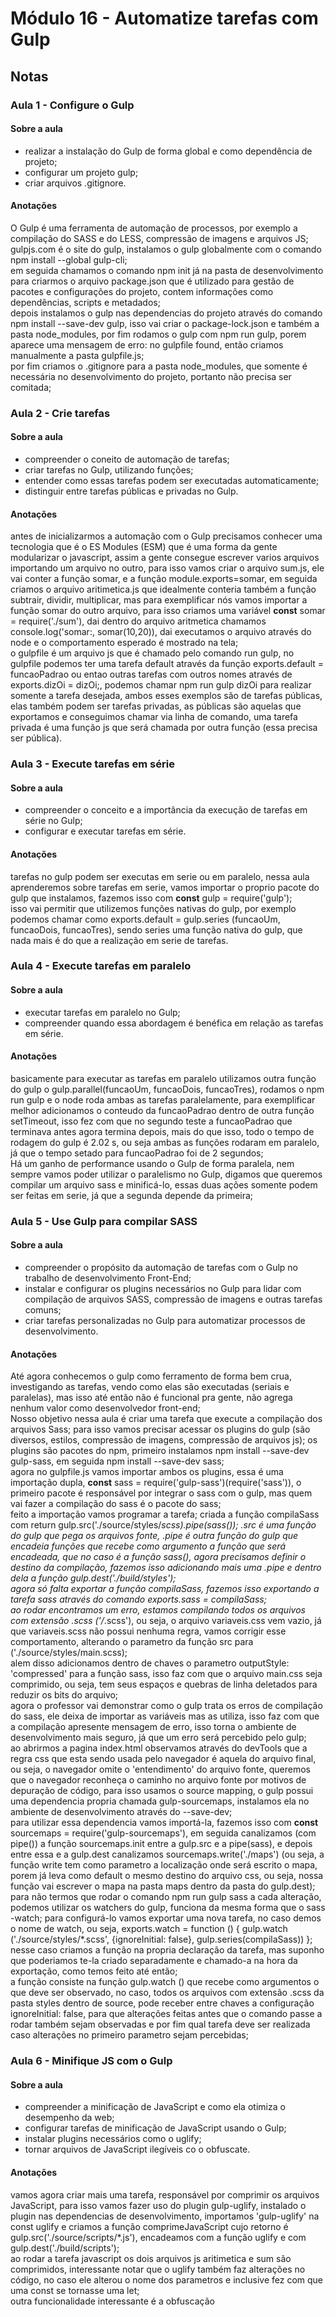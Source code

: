 # Módulo 16 - Automatize tarefas com Gulp
## Notas
### Aula 1 - Configure o Gulp
#### **Sobre a aula**
* realizar a instalação do Gulp de forma global e como dependência de projeto;
* configurar um projeto gulp;
* criar arquivos .gitignore.
#### **Anotações**
O Gulp é uma ferramenta de automação de processos, por exemplo a compilação do SASS e do LESS, compressão de imagens e arquivos JS;  
gulpjs.com é o site do gulp, instalamos o gulp globalmente com o comando npm install --global gulp-cli;  
em seguida chamamos o comando npm init já na pasta de desenvolvimento para criarmos o arquivo package.json que é utilizado para gestão de pacotes e configurações do projeto, contem informações como dependências, scripts e metadados;  
depois instalamos o gulp nas dependencias do projeto através do comando npm install --save-dev gulp, isso vai criar o package-lock.json e também a pasta node_modules, por fim rodamos o gulp com npm run gulp, porem aparece uma mensagem de erro: no gulpfile found, então criamos manualmente a pasta gulpfile.js;  
por fim criamos o .gitignore para a pasta node_modules, que somente é necessária no desenvolvimento do projeto, portanto não precisa ser comitada;  
### Aula 2 - Crie tarefas
#### **Sobre a aula**
* compreender o coneito de automação de tarefas;
* criar tarefas no Gulp, utilizando funções;
* entender como essas tarefas podem ser executadas automaticamente;
* distinguir entre tarefas públicas e privadas no Gulp.
#### **Anotações**
antes de inicializarmos a automação com o Gulp precisamos conhecer uma tecnologia que é o ES Modules (ESM) que é uma forma da gente modularizar o javascript, assim a gente consegue escrever varios arquivos importando um arquivo no outro, para isso vamos criar o arquivo sum.js, ele vai conter a função somar, e a função module.exports=somar, em seguida criamos o arquivo aritimetica.js que idealmente conteria também a função subtrair, dividir, multiplicar, mas para exemplificar nós vamos importar a função somar do outro arquivo, para isso criamos uma variável **const** somar = require('./sum'), dai dentro do arquivo aritmetica chamamos console.log('somar:, somar(10,20)), dai executamos o arquivo através do node e o comportamento esperado é mostrado na tela;  
o gulpfile é um arquivo js que é chamado pelo comando run gulp, no gulpfile podemos ter uma tarefa default através da função exports.default = funcaoPadrao ou entao outras tarefas com outros nomes através de exports.dizOi = dizOi;, podemos chamar npm run gulp dizOi para realizar somente a tarefa desejada, ambos esses exemplos são de tarefas públicas, elas também podem ser tarefas privadas, as públicas são aquelas que exportamos e conseguimos chamar via linha de comando, uma tarefa privada é uma função js que será chamada por outra função (essa precisa ser pública).  
### Aula 3 - Execute tarefas em série
#### **Sobre a aula**
* compreender o conceito e a importância da execução de tarefas em série no Gulp;
* configurar e executar tarefas em série.
#### **Anotações**
tarefas no gulp podem ser executas em serie ou em paralelo, nessa aula aprenderemos sobre tarefas em serie, vamos importar o proprio pacote do gulp que instalamos, fazemos isso com **const** gulp = require('gulp');  
isso vai permitir que utilizemos funções nativas do gulp, por exemplo podemos chamar como exports.default = gulp.series (funcaoUm, funcaoDois, funcaoTres), sendo series uma função nativa do gulp, que nada mais é do que a realização em serie de tarefas.
### Aula 4 - Execute tarefas em paralelo
#### **Sobre a aula**
* executar tarefas em paralelo no Gulp;
* compreender quando essa abordagem é benéfica em relação as tarefas em série.
#### **Anotações**
basicamente para executar as tarefas em paralelo utilizamos outra função do gulp o gulp.parallel(funcaoUm, funcaoDois, funcaoTres), rodamos o npm run gulp e o node roda ambas as tarefas paralelamente, para exemplificar melhor adicionamos o conteudo da funcaoPadrao dentro de outra função setTimeout, isso fez com que no segundo teste a funcaoPadrao que terminava antes agora termina depois, mais do que isso, todo o tempo de rodagem do gulp é 2.02 s, ou seja ambas as funções rodaram em paralelo, já que o tempo setado para funcaoPadrao foi de 2 segundos;  
Há um ganho de performance usando o Gulp de forma paralela, nem sempre vamos poder utilizar o paralelismo no Gulp, digamos que queremos compilar um arquivo sass e minificá-lo, essas duas ações somente podem ser feitas em serie, já que a segunda depende da primeira;
### Aula 5 - Use Gulp para compilar SASS
#### **Sobre a aula**
* compreender o propósito da automação de tarefas com o Gulp no trabalho de desenvolvimento Front-End;
* instalar e configurar os plugins necessários no Gulp para lidar com compilação de arquivos SASS, compressão de imagens e outras tarefas comuns;
* criar tarefas personalizadas no Gulp para automatizar processos de desenvolvimento.
#### **Anotações**
Até agora conhecemos o gulp como ferramento de forma bem crua, investigando as tarefas, vendo como elas são executadas (seriais e paralelas), mas isso até então não é funcional pra gente, não agrega nenhum valor como desenvolvedor front-end;  
Nosso objetivo nessa aula é criar uma tarefa que execute a compilação dos arquivos Sass; para isso vamos precisar acessar os plugins do gulp (são diversos, estilos, compressão de imagens, compressão de arquivos js); os plugins são pacotes do npm, primeiro instalamos npm install --save-dev gulp-sass, em seguida npm install --save-dev sass;  
agora no gulpfile.js vamos importar ambos os plugins, essa é uma importação dupla, **const** sass = require('gulp-sass')(require('sass')), o primeiro pacote é responsável por integrar o sass com o gulp, mas quem vai fazer a compilação do sass é o pacote do sass;  
feito a importação vamos programar a tarefa; criada a função compilaSass com return gulp.src('./source/styles/*scss).pipe(sass()); .src é uma função do gulp que pega os arquivos fonte, .pipe é outra função do gulp que encadeia funções que recebe como argumento a função que será encadeada, que no caso é a função sass(), agora precisamos definir o destino da compilação, fazemos isso adicionando mais uma .pipe e dentro dela a função gulp.dest('./build/styles');  
agora só falta exportar a função compilaSass, fazemos isso exportando a tarefa sass através do comando exports.sass = compilaSass;  
ao rodar encontramos um erro, estamos compilando todos os arquivos com extensão .scss ('/*.scss'), ou seja, o arquivo variaveis.css vem vazio, já que variaveis.scss não possui nenhuma regra, vamos corrigir esse comportamento, alterando o parametro da função src para ('./source/styles/main.scss);  
alem disso adicionamos dentro de chaves o parametro outputStyle: 'compressed' para a função sass, isso faz com que o arquivo main.css seja comprimido, ou seja, tem seus espaços e quebras de linha deletados para reduzir os bits do arquivo;  
agora o professor vai demonstrar como o gulp trata os erros de compilação do sass, ele deixa de importar as variáveis mas as utiliza, isso faz com que a compilação apresente mensagem de erro, isso torna o ambiente de desenvolvimento mais seguro, já que um erro será percebido pelo gulp;  
ao abrirmos a pagina index.html observamos através do devTools que a regra css que esta sendo usada pelo navegador é aquela do arquivo final, ou seja, o navegador omite o 'entendimento' do arquivo fonte, queremos que o navegador reconheça o caminho no arquivo fonte por motivos de depuração de código, para isso usamos o source mapping, o gulp possui uma dependencia propria chamada gulp-sourcemaps, instalamos ela no ambiente de desenvolvimento através do --save-dev;  
para utilizar essa dependencia vamos importá-la, fazemos isso com **const** sourcemaps = require('gulp-sourcemaps'), em seguida canalizamos (com pipe()) a função sourcemaps.init entre a gulp.src e a pipe(sass), e depois entre essa e a gulp.dest canalizamos sourcemaps.write('./maps') (ou seja, a função write tem como parametro a localização onde será escrito o mapa, porem já leva como default o mesmo destino do arquivo css, ou seja, nossa função vai escrever o mapa na pasta maps dentro da pasta do gulp.dest);  
para não termos que rodar o comando npm run gulp sass a cada alteração, podemos utilizar os watchers do gulp, funciona da mesma forma que o sass -watch; para configurá-lo vamos exportar uma nova tarefa, no caso demos o nome de watch, ou seja, exports.watch = function () {
    gulp.watch ('./source/styles/*.scss', {ignoreInitial: false}, gulp.series(compilaSass))
};  
nesse caso criamos a função na propria declaração da tarefa, mas suponho que poderiamos te-la criado separadamente e chamado-a na hora da exportação, como temos feito até então;  
a função consiste na função gulp.watch () que recebe como argumentos o que deve ser observado, no caso, todos os arquivos com extensão .scss da pasta styles dentro de source, pode receber entre chaves a configuração ignoreInitial: false, para que alterações feitas antes que o comando passe a rodar também sejam observadas e por fim qual tarefa deve ser realizada caso alterações no primeiro parametro sejam percebidas;  
### Aula 6 - Minifique JS com o Gulp
#### **Sobre a aula**
* compreender a minificação de JavaScript e como ela otimiza o desempenho da web;
* configurar tarefas de minificação de JavaScript usando o Gulp;
* instalar plugins necessários como o uglify;
* tornar arquivos de JavaScript ilegíveis co o obfuscate.
#### **Anotações**
vamos agora criar mais uma tarefa, responsável por comprimir os arquivos JavaScript, para isso vamos fazer uso do plugin gulp-uglify, instalado o plugin nas dependencias de desenvolvimento, importamos 'gulp-uglify' na const uglify e criamos a função comprimeJavaScript cujo retorno é gulp.src('./source/scripts/*.js'), encadeamos com a função uglify e com gulp.dest('./build/scripts');  
ao rodar a tarefa javascript os dois arquivos js aritimetica e sum são comprimidos, interessante notar que o uglify também faz alterações no código, no caso ele alterou o nome dos parametros e inclusive fez com que uma const se tornasse uma let;  
outra funcionalidade interessante é a obfuscação